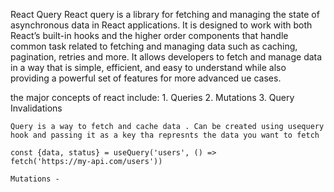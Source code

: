 React Query
React query is a library for fetching and managing the state of asynchronous data in React applications. It is designed to work with both React’s built-in hooks and the higher order components that handle common task related to fetching and managing data such as caching, pagination, retries and more. 
It allows developers to fetch and manage data in a way that is simple, efficient, and easy to understand while also providing a powerful set of features for more advanced ue cases. 


the major concepts of react include:
    1. Queries
    2. Mutations
    3. Query Invalidations

    Query is a way to fetch and cache data . Can be created using usequery hook and passing it as a key tha represnts the data you want to fetch

    const {data, status} = useQuery('users', () =>
    fetch('https://my-api.com/users'))

    Mutations - 